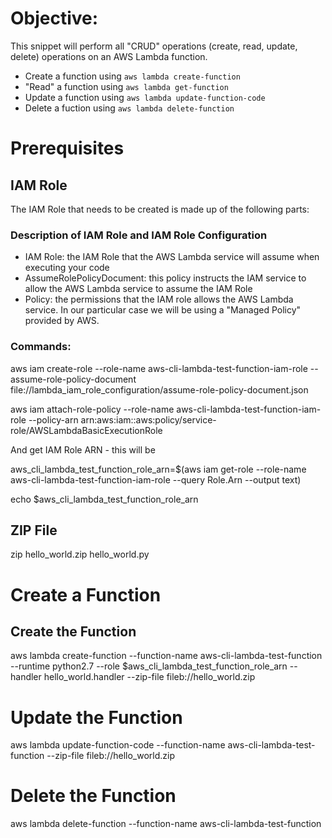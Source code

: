 # Objective:

This snippet will perform all "CRUD" operations (create, read, update, delete) operations on an AWS Lambda function.

- Create a function using `aws lambda create-function`
- "Read" a function using `aws lambda get-function`
- Update a function using `aws lambda update-function-code`
- Delete a fuction using `aws lambda delete-function`

# Prerequisites

## IAM Role
The IAM Role that needs to be created is made up of the following parts:

### Description of IAM Role and IAM Role Configuration

- IAM Role: the IAM Role that the AWS Lambda service will assume when executing your code
- AssumeRolePolicyDocument: this policy instructs the IAM service to allow the AWS Lambda service to assume the IAM Role 
- Policy: the permissions that the IAM role allows the AWS Lambda service. In our particular case we will be using a "Managed Policy" provided by AWS.

### Commands:

aws iam create-role --role-name aws-cli-lambda-test-function-iam-role --assume-role-policy-document file://lambda_iam_role_configuration/assume-role-policy-document.json

aws iam attach-role-policy --role-name aws-cli-lambda-test-function-iam-role --policy-arn arn:aws:iam::aws:policy/service-role/AWSLambdaBasicExecutionRole

And get IAM Role ARN - this will be 

aws_cli_lambda_test_function_role_arn=$(aws iam get-role --role-name aws-cli-lambda-test-function-iam-role --query Role.Arn --output text)

echo $aws_cli_lambda_test_function_role_arn

## ZIP File

zip hello_world.zip hello_world.py

# Create a Function

## Create the Function

aws lambda create-function --function-name aws-cli-lambda-test-function --runtime python2.7 --role $aws_cli_lambda_test_function_role_arn --handler hello_world.handler --zip-file fileb://hello_world.zip

# Update the Function

aws lambda update-function-code --function-name aws-cli-lambda-test-function --zip-file fileb://hello_world.zip

# Delete the Function

aws lambda delete-function --function-name aws-cli-lambda-test-function
